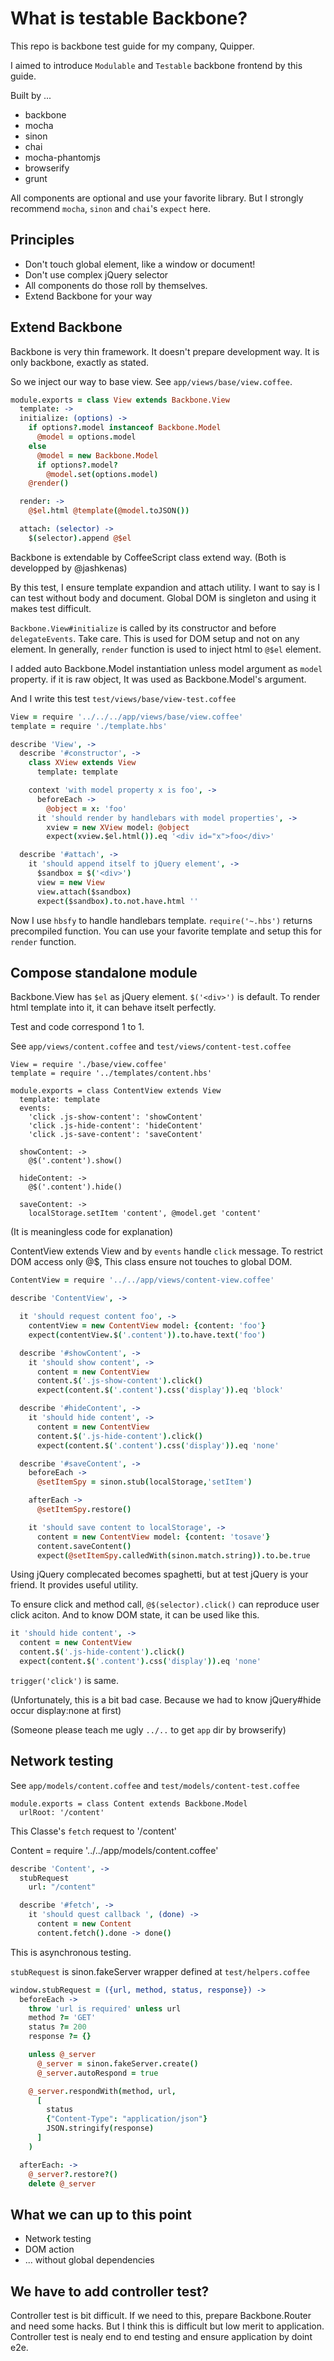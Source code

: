 # What is testable Backbone?

This repo is backbone test guide for my company, Quipper.

I aimed to introduce `Modulable` and `Testable` backbone frontend by this guide.


Built by ...

- backbone
- mocha
- sinon
- chai
- mocha-phantomjs
- browserify
- grunt

All components are optional and use your favorite library. But I strongly recommend `mocha`, `sinon` and `chai`'s `expect` here.


## Principles

- Don't touch global element, like a window or document!
- Don't use complex jQuery selector
- All components do those roll by themselves.
- Extend Backbone for your way


## Extend Backbone

Backbone is very thin framework. It doesn't prepare development way. It is only backbone, exactly as stated.

So we inject our way to base view. See `app/views/base/view.coffee`.

```coffeescript
module.exports = class View extends Backbone.View
  template: ->
  initialize: (options) ->
    if options?.model instanceof Backbone.Model
      @model = options.model
    else
      @model = new Backbone.Model
      if options?.model?
        @model.set(options.model)
    @render()

  render: ->
    @$el.html @template(@model.toJSON())

  attach: (selector) ->
    $(selector).append @$el
```

Backbone is extendable by CoffeeScript class extend way. (Both is developped by @jashkenas)

By this test, I ensure template expandion and attach utility. I want to say is I can test without body and document. Global DOM is singleton and using it makes test difficult.

`Backbone.View#initialize` is called by its constructor and before `delegateEvents`. Take care. This is used for DOM setup and not on any element.
In generally, `render` function is used to inject html to `@$el` element.

I added auto Backbone.Model instantiation unless model argument as `model` property. if it is raw object, It was used as Backbone.Model's argument.


And I write this test `test/views/base/view-test.coffee`

```coffeescript
View = require '../../../app/views/base/view.coffee'
template = require './template.hbs'

describe 'View', ->
  describe '#constructor', ->
    class XView extends View
      template: template

    context 'with model property x is foo', ->
      beforeEach ->
        @object = x: 'foo'
      it 'should render by handlebars with model properties', ->
        xview = new XView model: @object
        expect(xview.$el.html()).eq '<div id="x">foo</div>'

  describe '#attach', ->
    it 'should append itself to jQuery element', ->
      $sandbox = $('<div>')
      view = new View
      view.attach($sandbox)
      expect($sandbox).to.not.have.html ''
```

Now I use `hbsfy` to handle handlebars template. `require('~.hbs')` returns precompiled function. You can use your favorite template and setup this for `render` function.


## Compose standalone module

Backbone.View has `$el` as jQuery element. `$('<div>')` is default. To render html template into it, it can behave itselt perfectly.

Test and code correspond 1 to 1.

See `app/views/content.coffee` and `test/views/content-test.coffee`

```
View = require './base/view.coffee'
template = require '../templates/content.hbs'

module.exports = class ContentView extends View
  template: template
  events:
    'click .js-show-content': 'showContent'
    'click .js-hide-content': 'hideContent'
    'click .js-save-content': 'saveContent'

  showContent: ->
    @$('.content').show()

  hideContent: ->
    @$('.content').hide()

  saveContent: ->
    localStorage.setItem 'content', @model.get 'content'
```

(It is meaningless code for explanation)

ContentView extends View and by `events` handle `click` message.
To restrict DOM access only @$, This class ensure not touches to global DOM.


```coffee
ContentView = require '../../app/views/content-view.coffee'

describe 'ContentView', ->

  it 'should request content foo', ->
    contentView = new ContentView model: {content: 'foo'}
    expect(contentView.$('.content')).to.have.text('foo')

  describe '#showContent', ->
    it 'should show content', ->
      content = new ContentView
      content.$('.js-show-content').click()
      expect(content.$('.content').css('display')).eq 'block'

  describe '#hideContent', ->
    it 'should hide content', ->
      content = new ContentView
      content.$('.js-hide-content').click()
      expect(content.$('.content').css('display')).eq 'none'

  describe '#saveContent', ->
    beforeEach ->
      @setItemSpy = sinon.stub(localStorage,'setItem')

    afterEach ->
      @setItemSpy.restore()

    it 'should save content to localStorage', ->
      content = new ContentView model: {content: 'tosave'}
      content.saveContent()
      expect(@setItemSpy.calledWith(sinon.match.string)).to.be.true
```

Using jQuery complecated becomes spaghetti, but at test jQuery is your friend. It provides useful utility.

To ensure click and method call, `@$(selector).click()` can reproduce user click aciton. And to know DOM state, it can be used like this.

```coffee
it 'should hide content', ->
  content = new ContentView
  content.$('.js-hide-content').click()
  expect(content.$('.content').css('display')).eq 'none'
```

`trigger('click')` is same.

(Unfortunately, this is a bit bad case. Because we had to know jQuery#hide occur display:none at first)

(Someone please teach me ugly `../..` to get `app` dir by browserify)


## Network testing

See `app/models/content.coffee` and `test/models/content-test.coffee`

```
module.exports = class Content extends Backbone.Model
  urlRoot: '/content'
```

This Classe's `fetch` request to '/content'

Content = require '../../app/models/content.coffee'

```coffee
describe 'Content', ->
  stubRequest
    url: "/content"

  describe '#fetch', ->
    it 'should quest callback ', (done) ->
      content = new Content
      content.fetch().done -> done()
```

This is asynchronous testing.

`stubRequest` is sinon.fakeServer wrapper defined at `test/helpers.coffee`

```coffee
window.stubRequest = ({url, method, status, response}) ->
  beforeEach ->
    throw 'url is required' unless url
    method ?= 'GET'
    status ?= 200
    response ?= {}

    unless @_server
      @_server = sinon.fakeServer.create()
      @_server.autoRespond = true

    @_server.respondWith(method, url,
      [
        status
        {"Content-Type": "application/json"}
        JSON.stringify(response)
      ]
    )

  afterEach: ->
    @_server?.restore?()
    delete @_server
```


## What we can up to this point

- Network testing
- DOM action
- ... without global dependencies

## We have to add controller test?

Controller test is bit difficult. If we need to this, prepare Backbone.Router and need some hacks.
But I think this is difficult but low merit to application. Controller test is nealy end to end testing and ensure application by doint e2e.

